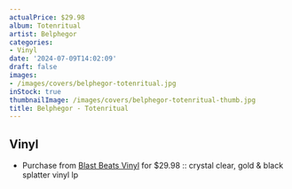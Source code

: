 ```yaml
---
actualPrice: $29.98
album: Totenritual
artist: Belphegor
categories:
- Vinyl
date: '2024-07-09T14:02:09'
draft: false
images:
- /images/covers/belphegor-totenritual.jpg
inStock: true
thumbnailImage: /images/covers/belphegor-totenritual-thumb.jpg
title: Belphegor - Totenritual
---
```


## Vinyl
* Purchase from [Blast Beats Vinyl](https://blastbeatsvinyl.com/products/belphegor-totenritual-crystal-clear-gold-black-splatter-vinyl-lp) for $29.98 :: crystal clear, gold & black splatter vinyl lp
